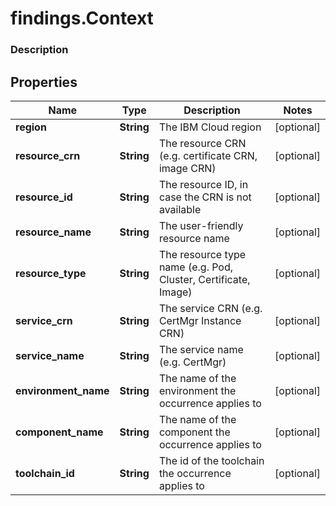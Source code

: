 # findings.Context

### Description

## Properties
Name | Type | Description | Notes
------------ | ------------- | ------------- | -------------
**region** | **String** | The IBM Cloud region | [optional] 
**resource_crn** | **String** | The resource CRN (e.g. certificate CRN, image CRN) | [optional] 
**resource_id** | **String** | The resource ID, in case the CRN is not available | [optional] 
**resource_name** | **String** | The user-friendly resource name | [optional] 
**resource_type** | **String** | The resource type name (e.g. Pod, Cluster, Certificate, Image) | [optional] 
**service_crn** | **String** | The service CRN (e.g. CertMgr Instance CRN) | [optional] 
**service_name** | **String** | The service name (e.g. CertMgr) | [optional] 
**environment_name** | **String** | The name of the environment the occurrence applies to | [optional] 
**component_name** | **String** | The name of the component the occurrence applies to | [optional] 
**toolchain_id** | **String** | The id of the toolchain the occurrence applies to | [optional] 

